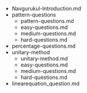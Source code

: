 - Navgurukul-Introduction.md
- pattern-questions
    - pattern-questions.md
    - easy-questions.md
    - medium-questions.md
    - hard-questions.md
- percentage-questions.md
- unitary-method
    - unitary-method.md
    - easy-questions.md
    - medium-questions.md
    - hard-questions.md
- linearequation_question.md